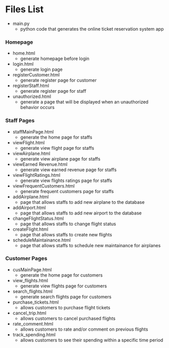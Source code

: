 # Files List

- main.py
  - python code that generates the online ticket reservation system app

### Homepage

- home.html
  - generate homepage before login
- login.html
  - generate login page
- registerCustomer.html
  - generate register page for customer
- registerStaff.html
  - generate register page for staff
- unauthorized.html
  -  generate a page that will be displayed when an unauthorized behavior occurs

### Staff Pages

- staffMainPage.html
  - generate the home page for staffs
- viewFlight.html
  - generate view flight page for staffs
- viewAirplane.html
  - generate view airplane page for staffs
- viewEarned Revenue.html
  - generate view earned revenue page for staffs
- viewFlightRatings.html
  - generate view flights ratings page for staffs
- viewFrequentCustomers.html
  - generate frequent customers page for staffs
- addAirplane.html
  - page that allows staffs to add new airplane to the database
- addAirport.html
  - page that allows staffs to add new airport to the database
- changeFlightStatus.html
  - page that allows staffs to change flight status
- createFlight.html
  - page that allows staffs to create new flights
- scheduleMaintainance.html
  - page that allows staffs to schedule new maintainance for airplanes

### Customer Pages

- cusMainPage.html
  - generate the home page for customers
- view_flights.html
  - generate view flights page for customers
- search_flights.html
  - generate search flights page for customers
- purchase_tickets.html
  - allows customers to purchase flight tickets
- cancel_trip.html
  - allows customers to cancel purchased flights
- rate_comment.html
  - allows customers to rate and/or comment on previous flights
- track_spending.html
  - allows customers to see their spending within a specific time period
